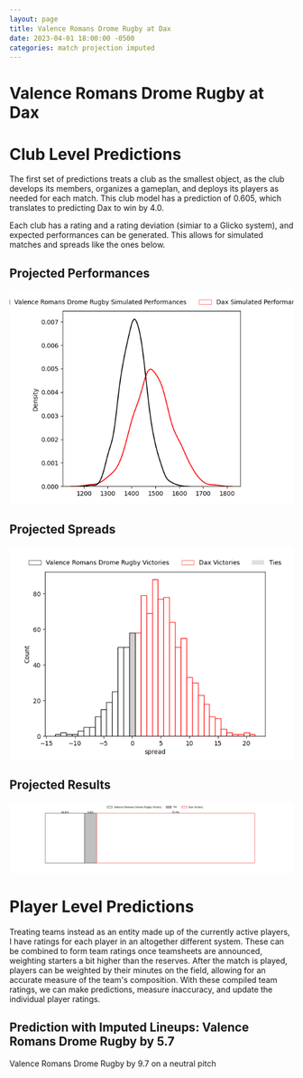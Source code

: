 ```yaml
---  
layout: page  
title: Valence Romans Drome Rugby at Dax  
date: 2023-04-01 18:00:00 -0500  
categories: match projection imputed  
---
```

# Valence Romans Drome Rugby at Dax

# Club Level Predictions


The first set of predictions treats a club as the smallest object, as the club develops its members, organizes a gameplan, and deploys its players as needed for each match. This club model has a prediction of 0.605, which translates to predicting Dax to win by 4.0.

Each club has a rating and a rating deviation (simiar to a Glicko system), and expected performances can be generated. This allows for simulated matches and spreads like the ones below.
## Projected Performances


![Projected Performances](plots/performances_2023-04-01-Dax-ValenceRomansDromeRugby.png)
## Projected Spreads


![Projected Spreads](plots/spreads_2023-04-01-Dax-ValenceRomansDromeRugby.png)
## Projected Results


![Projected Results](plots/resultbar_2023-04-01-Dax-ValenceRomansDromeRugby.png)
# Player Level Predictions


Treating teams instead as an entity made up of the currently active players, I have ratings for each player in an altogether different system. These can be combined to form team ratings once teamsheets are announced, weighting starters a bit higher than the reserves. After the match is played, players can be weighted by their minutes on the field, allowing for an accurate measure of the team's composition. With these compiled team ratings, we can make predictions, measure inaccuracy, and update the individual player ratings.
## Prediction with Imputed Lineups: Valence Romans Drome Rugby by 5.7


Valence Romans Drome Rugby by 9.7 on a neutral pitch

